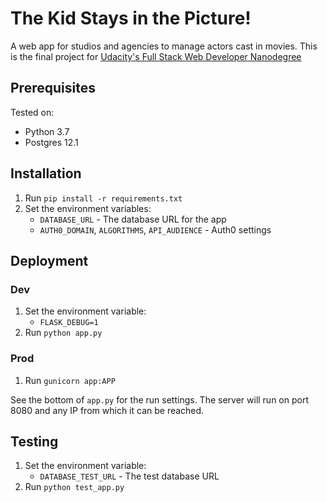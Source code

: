 # The Kid Stays in the Picture!

A web app for studios and agencies to manage actors cast in movies.
This is the final project for [Udacity's Full Stack Web Developer Nanodegree](https://www.udacity.com/course/full-stack-web-developer-nanodegree--nd0044)

## Prerequisites

Tested on:

* Python 3.7
* Postgres 12.1

## Installation

1. Run `pip install -r requirements.txt`
2. Set the environment variables:
   * `DATABASE_URL` - The database URL for the app
   * `AUTH0_DOMAIN`, `ALGORITHMS`, `API_AUDIENCE` - Auth0 settings
   
## Deployment

### Dev

1. Set the environment variable:
   * `FLASK_DEBUG=1`
2. Run `python app.py`

### Prod

1. Run `gunicorn app:APP`

See the bottom of `app.py` for the run settings. The server will run on port 8080 and any IP from which it can be reached.

## Testing

1. Set the environment variable:
   * `DATABASE_TEST_URL` - The test database URL
2. Run `python test_app.py`

